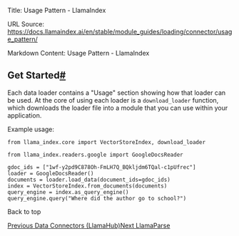 Title: Usage Pattern - LlamaIndex

URL Source: https://docs.llamaindex.ai/en/stable/module_guides/loading/connector/usage_pattern/

Markdown Content:
Usage Pattern - LlamaIndex


Get Started[#](https://docs.llamaindex.ai/en/stable/module_guides/loading/connector/usage_pattern/#get-started "Permanent link")
--------------------------------------------------------------------------------------------------------------------------------

Each data loader contains a "Usage" section showing how that loader can be used. At the core of using each loader is a `download_loader` function, which downloads the loader file into a module that you can use within your application.

Example usage:

```
from llama_index.core import VectorStoreIndex, download_loader

from llama_index.readers.google import GoogleDocsReader

gdoc_ids = ["1wf-y2pd9C878Oh-FmLH7Q_BQkljdm6TQal-c1pUfrec"]
loader = GoogleDocsReader()
documents = loader.load_data(document_ids=gdoc_ids)
index = VectorStoreIndex.from_documents(documents)
query_engine = index.as_query_engine()
query_engine.query("Where did the author go to school?")
```

Back to top

[Previous Data Connectors (LlamaHub)](https://docs.llamaindex.ai/en/stable/module_guides/loading/connector/)[Next LlamaParse](https://docs.llamaindex.ai/en/stable/module_guides/loading/connector/llama_parse/)
